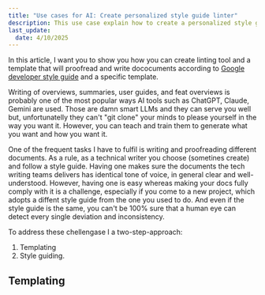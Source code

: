 ```yaml
---
title: "Use cases for AI: Create personalized style guide linter"
description: This use case explain how to create a personalized style guide linting tool using AI. 
last_update: 
  date: 4/10/2025
---
```



In this article, I want you to show you how you can create linting tool and a template that will proofread and write dococuments according to [Google developer style guide](https://developers.google.com/style) and a specific template.

Writing of overviews, summaries, user guides, and feat overviews is probably one of the most popular ways AI tools such as ChatGPT, Claude, Gemini are used. 
Those are damn smart LLMs and they can serve you well but, unfortunatelly  they can't "git clone" your minds to please yourself in the way you want it.
However, you can teach and train them to generate what you want and how you want it.

One of the frequent tasks I have to fulfil is writing and proofreading different documents.
As a rule, as a technical writer you choose (sometines create) and follow a style guide.
Having one makes sure the documents the tech writing teams delivers has identical tone of voice, in general clear and well-understood.
However, having one is easy whereas making your docs fully comply with it is a challenge, especially if you come to a new project, which adopts a diffent style guide from the one you used to do.
And even if the style guide is the same, you can't be 100% sure that a human eye can detect every single deviation and inconsistency.

To address these chellengase I a two-step-approach:
1. Templating
2. Style guiding.

## Templating


